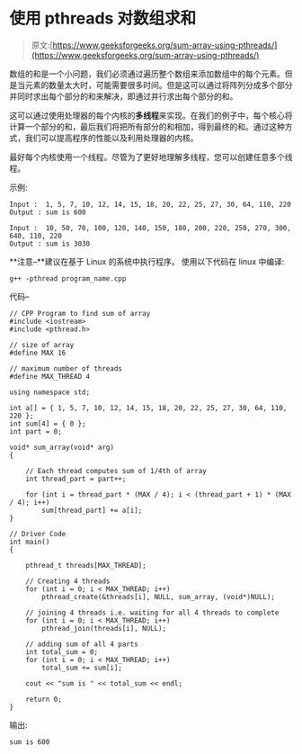 # 使用 pthreads 对数组求和

> 原文:[https://www.geeksforgeeks.org/sum-array-using-pthreads/](https://www.geeksforgeeks.org/sum-array-using-pthreads/)

数组的和是一个小问题，我们必须通过遍历整个数组来添加数组中的每个元素。但是当元素的数量太大时，可能需要很多时间。但是这可以通过将阵列分成多个部分并同时求出每个部分的和来解决，即通过并行求出每个部分的和。

这可以通过使用处理器的每个内核的**多线程**来实现。在我们的例子中，每个核心将计算一个部分的和，最后我们将把所有部分的和相加，得到最终的和。通过这种方式，我们可以提高程序的性能以及利用处理器的内核。

最好每个内核使用一个线程。尽管为了更好地理解多线程，您可以创建任意多个线程。

示例:

```
Input :  1, 5, 7, 10, 12, 14, 15, 18, 20, 22, 25, 27, 30, 64, 110, 220
Output : sum is 600

Input :  10, 50, 70, 100, 120, 140, 150, 180, 200, 220, 250, 270, 300, 640, 110, 220
Output : sum is 3030

```

**注意–**建议在基于 Linux 的系统中执行程序。
使用以下代码在 linux 中编译:

```
g++ -pthread program_name.cpp

```

代码–

```
// CPP Program to find sum of array
#include <iostream>
#include <pthread.h>

// size of array
#define MAX 16

// maximum number of threads
#define MAX_THREAD 4

using namespace std;

int a[] = { 1, 5, 7, 10, 12, 14, 15, 18, 20, 22, 25, 27, 30, 64, 110, 220 };
int sum[4] = { 0 };
int part = 0;

void* sum_array(void* arg)
{

    // Each thread computes sum of 1/4th of array
    int thread_part = part++;

    for (int i = thread_part * (MAX / 4); i < (thread_part + 1) * (MAX / 4); i++)
        sum[thread_part] += a[i];
}

// Driver Code
int main()
{

    pthread_t threads[MAX_THREAD];

    // Creating 4 threads
    for (int i = 0; i < MAX_THREAD; i++)
        pthread_create(&threads[i], NULL, sum_array, (void*)NULL);

    // joining 4 threads i.e. waiting for all 4 threads to complete
    for (int i = 0; i < MAX_THREAD; i++)
        pthread_join(threads[i], NULL);

    // adding sum of all 4 parts
    int total_sum = 0;
    for (int i = 0; i < MAX_THREAD; i++)
        total_sum += sum[i];

    cout << "sum is " << total_sum << endl;

    return 0;
}
```

输出:

```
sum is 600

```